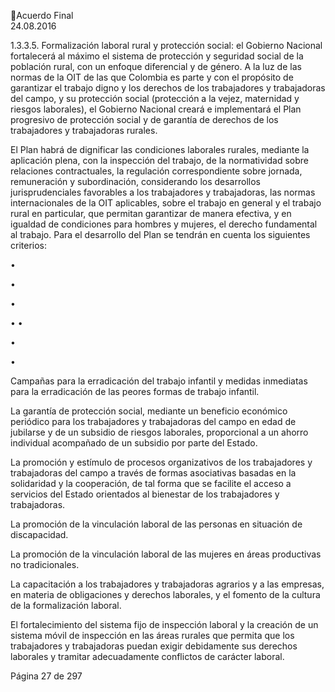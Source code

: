 Acuerdo Final  
24.08.2016 
 
1.3.3.5. Formalización laboral rural y protección social: el Gobierno Nacional fortalecerá al 
máximo  el  sistema  de  protección  y  seguridad  social  de  la  población  rural,  con  un 
enfoque diferencial y de género. A la luz de las normas de la OIT de las que Colombia 
es  parte  y  con  el  propósito  de  garantizar  el  trabajo  digno  y  los  derechos  de  los 
trabajadores y trabajadoras del campo, y su protección social (protección a la vejez, 
maternidad y riesgos laborales), el Gobierno Nacional creará e implementará el Plan 
progresivo  de  protección  social  y  de  garantía  de  derechos  de  los  trabajadores  y 
trabajadoras rurales. 
 
El  Plan  habrá  de  dignificar  las  condiciones  laborales  rurales,  mediante  la  aplicación 
plena, con la inspección del trabajo, de la normatividad sobre relaciones contractuales, 
la  regulación  correspondiente  sobre  jornada,  remuneración  y  subordinación, 
considerando  los  desarrollos  jurisprudenciales  favorables  a  los  trabajadores  y 
trabajadoras,  las  normas  internacionales  de  la  OIT  aplicables,  sobre  el  trabajo  en 
general y el trabajo rural en particular, que permitan garantizar de manera efectiva, y 
en  igualdad  de  condiciones  para  hombres  y  mujeres,  el  derecho  fundamental  al 
trabajo. Para el desarrollo del Plan se tendrán en cuenta los siguientes criterios: 
 
•

•

•

•
•

•

•

Campañas  para  la  erradicación  del  trabajo  infantil  y  medidas  inmediatas  para  la 
erradicación de las peores formas de trabajo infantil. 
 
La garantía de protección social, mediante un beneficio económico periódico para los 
trabajadores y trabajadoras del campo en edad de jubilarse y de un subsidio de riesgos 
laborales, proporcional a un ahorro individual acompañado de un subsidio por parte 
del Estado.  
 
La promoción y estímulo de procesos organizativos de los trabajadores y trabajadoras 
del campo a través de formas asociativas basadas en la solidaridad y la cooperación, 
de tal forma que se facilite el acceso a servicios del Estado orientados al bienestar de 
los trabajadores y trabajadoras. 
 
La promoción de la vinculación laboral de las personas en situación de discapacidad. 
 
La  promoción  de  la  vinculación  laboral  de  las  mujeres  en  áreas  productivas  no 
tradicionales. 
 
La capacitación a los trabajadores y trabajadoras agrarios y a las empresas, en materia 
de obligaciones y derechos laborales, y el fomento de la cultura de la formalización 
laboral. 
 
El  fortalecimiento  del  sistema  fijo  de  inspección  laboral  y  la  creación  de  un  sistema 
móvil  de  inspección  en  las  áreas  rurales  que  permita  que  los  trabajadores  y 
trabajadoras  puedan  exigir  debidamente  sus  derechos  laborales  y  tramitar 
adecuadamente conflictos de carácter laboral. 
 
Página 27 de 297 

 

